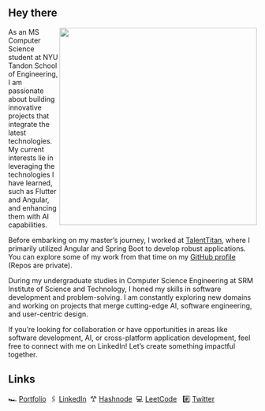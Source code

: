 ## Hey there
<p>
  <img align="right" src="https://c4.wallpaperflare.com/wallpaper/632/34/549/technology-monitor-alpha-coders-binary-wallpaper-preview.jpg" width="400&quot;" data-canonical-src="https://64.media.tumblr.com/a0d581666d26dd9c66bf8ed395cba948/tumblr_my2uisrvYm1r60ay5o1_500.gifv" style="max-width: 80%;">
As an MS Computer Science student at NYU Tandon School of Engineering, I am passionate about building innovative projects that integrate the latest technologies. My current interests lie in leveraging the technologies I have learned, such as Flutter and Angular, and enhancing them with AI capabilities.

Before embarking on my master’s journey, I worked at [TalentTitan](https://talenttitan.com/), where I primarily utilized Angular and Spring Boot to develop robust applications. You can explore some of my work from that time on my [GitHub profile](https://github.com/ShresthKapoor8) (Repos are private).

During my undergraduate studies in Computer Science Engineering at SRM Institute of Science and Technology, I honed my skills in software development and problem-solving. I am constantly exploring new domains and working on projects that merge cutting-edge AI, software engineering, and user-centric design.

If you’re looking for collaboration or have opportunities in areas like software development, AI, or cross-platform application development, feel free to connect with me on LinkedIn! Let’s create something impactful together. </p>

## Links 
🏎️ [Portfolio](https://shresthkapoor7.github.io/portfolio/) &nbsp;🖇️ [LinkedIn](https://www.linkedin.com/in/shresth-kapoor-7skp/) &nbsp;𐂷 [Hashnode](https://shresthkapoor7.hashnode.dev/) &nbsp;💻 [LeetCode](https://leetcode.com/shresthkapoor7/) &nbsp; #️⃣ [Twitter](https://x.com/shresthkapoor7) &nbsp;



